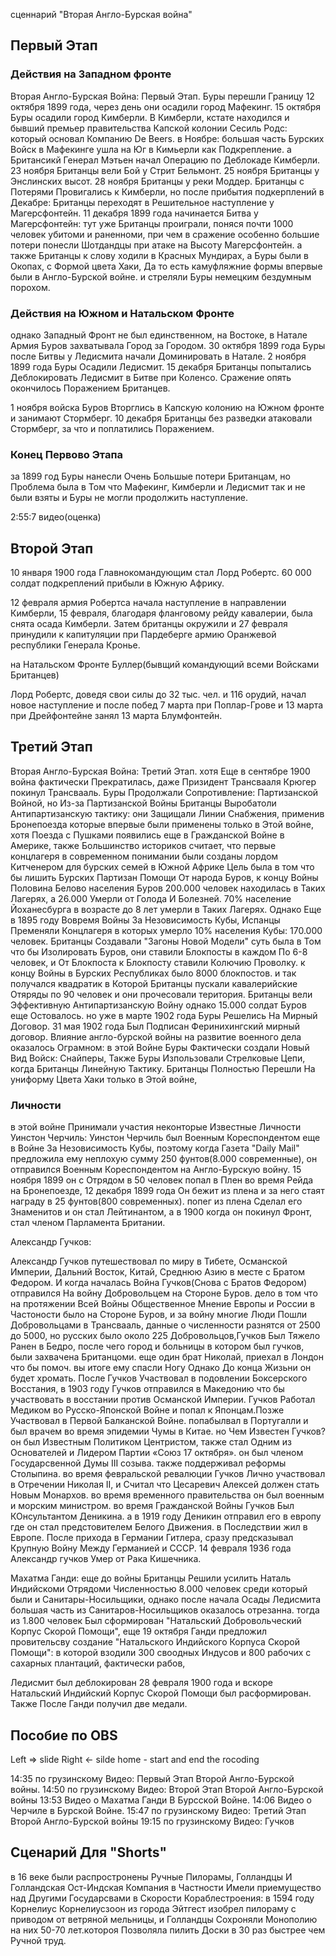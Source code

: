 сценнарий "Вторая Англо-Бурская война"
## Первый Этап

### Действия на Западном фронте

Вторая Англо-Бурская Война: Первый Этап.
Буры перешли Границу 12 октября 1899 года, через день они осадили город Мафекинг.
15 октября Буры осадили город Кимберли.
В Кимберли, кстате находился и бывший премьер правительства Капской колонии Сесиль Родс: который основал Компанию De Beers.
в Ноябре: большая часть Бурских Войск в Мафекинге ушла на Юг в Кимьерли как Подкрепление.
а Британсикй Генерал Мэтьен начал Операцию по Деблокаде Кимберли.
23 ноября Британцы вели Бой у Стрит Бельмонт.
25 ноября Британцы у Энслинских высот.
28 ноября Британцы у реки Моддер.
Британцы с Потерями Провигались к Кимберли,
но после прибытия подкерплений в Декабре: Британцы переходят в Решительное наступление у Магерсфонтейн.
11 декабря 1899 года начинается Битва у Магерсфонтейн:
тут уже Британцы проиграли, поняся почти 1000 человек убитоми и раненноми,
при чем в сражение особенно большие потери понесли Шотдандцы при атаке на Высоту Магерсфонтейн.
а также Британцы к слову ходили в Красных Мундирах, а Буры были в Окопах, с Формой цвета Хаки,
Да то есть камуфляжние формы впервые были в Англо-Бурской войне. и стреляли Буры немецким бездумным порохом.

### Действия на Южном и Натальском Фронте

однако Западный Фронт не был единственном, на Востоке, в Натале Армия Буров захватывала Город за Городом.
30 октября 1899 года Буры после Битвы у Ледисмита начали Доминировать в Натале.
2 ноября 1899 года Буры Осадили Ледисмит.
15 декабря Британцы попытались Деблокировать Ледисмит в Битве при Коленсо. Сражение опять окончилось Поражением Британцев.

1 ноября войска Буров Вторглись в Капскую колонию на Южном фронте и занимают Стормберг.
10 декабря Британцы без разведки атаковали Стормберг, за что и поплатились Поражением.

### Конец Первово Этапа

за 1899 год Буры нанесли Очень Большые потери Британцам, но Проблема была в Том что Мафекинг,
Кимберли и Ледисмит так и не были взяты и Буры не могли продолжить наступление.

2:55:7 видео(оценка)

## Второй Этап

10 января 1900 года Главнокомандующим стал Лорд Робертс. 60 000 солдат подкреплений прибыли в Южную Африку.

12 февраля армия Робертса начала наступление в направлении Кимберли, 15 февраля, благодаря фланговому рейду кавалерии, была снята осада Кимберли. Затем британцы окружили и 27 февраля принудили к капитуляции при Пардеберге армию Оранжевой республики Генерала Кронье.

на Натальском Фронте Буллер(бывщий командующий всеми Войсками Британцев)

Лорд Робертс, доведя свои силы до 32 тыс. чел. и 116 орудий, начал новое наступление и после побед 7 марта при Поплар-Грове и 13 марта при Дрейфонтейне занял 13 марта Блумфонтейн.


## Третий Этап

Вторая Англо-Бурская Война: Третий Этап.
хотя Еще в сентябре 1900 война фактически Прекратилась, даже Призидент Трансвааля Крюгер покинул Трансвааль.
Буры Продолжали Сопротивление: Партизанской Войной,
но Из-за Партизанской Войны Британцы Выробатоли Антипартизанскую тактику:
они Защищали Линии Снабжения, применив Бронепоезда которые впервые были применены только в Этой войне,
хотя Поезда с Пушками появились еще в Гражданской Войне в Америке,
также Большинство историков считает, что первые концлагеря в современном понимании были созданы лордом Китченером для бурских семей в Южной Африке
Цель была в том что бы лишить Бурских Партизан Помощи От народа Буров,
к концу Войны Половина Белово населения Буров 200.000 человек находилась в Таких Лагерях,
а 26.000 Умерли от Голода И Болезней. 70% население Йоханесбурга в возрасте до 8 лет умерли в Таких Лагерях.
Однако Еще в 1895 году Вовремя Войны За Незовисимость Кубы, Испанцы Пременяли Концлагеря в которых умерло 10% населения Кубы: 170.000 человек.
Британцы Создавали "Загоны Новой Модели" суть была в Том что бы Изолировать Буров,
они ставили Блокпосты в каждом По 6-8 человек, и От Блокпоста к Блокпосту ставили Колючию Проволку.
к концу Войны в Бурских Республиках было 8000 блокпостов.
и так получался квадратик в Которой Британцы пускали кавалерийские Отяряды по 90 человек и они прочесовали територия.
Британцы вели Эффективную Антипартизанскую Войну однако 15.000 солдат Буров еще Остовалось.
но уже в марте 1902 года Буры Решелись На Мирный Договор. 31 мая 1902 года Был Подписан Феринихингский мирный договор.
Влияние англо-бурской войны на развитие военного дела оказалось Ограмном:
в этой Войне Буры Фактически создали Новый Вид Войск: Снайперы, Также Буры Изпользовали Стрелковые Цепи, когда Британцы Линейную Тактику.
Британцы Полностью Перешли На униформу Цвета Хаки только в Этой войне,

### Личности

в этой войне Принимали участия неконторые Известные Личности
Уинстон Черчиль: Уинстон Черчиль был Военным Кореспондентом еще в Войне За Незовисимость Кубы, поэтому когда Газета "Daily Mail"
предложила ему неплохую сумму 250 фунтов(8.000 современные), он отправился Военным Кореспондентом на Англо-Бурскую войну.
15 ноября 1899 он с Отрядом в 50 человек попал в Плен во время Рейда на Бронепоезде,
12 декабря 1899 года Он бежит из плена и за него стаят награду в 25 фунтов(800 современных).
попег из плена Сделал его Знаменитов и он стал Лейтинантом, а в 1900 когда он покинул Фронт, стал членом Парламента Британии.

Александр Гучков:

Александр Гучков путешествовал по миру в Тибете, Османской Империи, Дальний Восток, Китай, Среднюю Азию в месте с Братом Федором.
И когда началась Война Гучков(Снова с Братов Федором) отправился На войну Добровольцем на Стороне Буров.
дело в том что на протяжении Всей Войны Общественное Мнение Европы и России в Частоности было на Стороне Буров,
и за войну многие Люди Пошли Добровольцами в Трансвааль, данные о численности разнятся от 2500 до 5000,
но русских было около 225 Добровольцов,Гучков Был Тяжело Ранен в Бедро,
после чего город и больницы в котором был гучков, были захвачена Британцоми.
еще один брат Николай, приехал в Лондон что бы помоч. вы итоге ему спасли Ногу Однако До конца Жизьни он будет хромать.
После Гучков Участвовал в подовлении Боксерского Восстания,
в 1903 году Гучков отправился в Македонию что бы участвовать в восстании против Османской Империи.
Гучков Работал Медиком во Русско-Японской Войне и попал к Японцам.Позже Участвовал в Первой Балканской Войне.
попабылвал в Португалли и был врачем во время эпидемии Чумы в Китае.
но Чем Известен Гучков? он был Известным Политиком Центристом, также стал Одним из Основателей и Лидером Партии «Союз 17 октября».
он был членом Государсвенной Думы III созыва. также поддерживал реформы Столыпина.
во время февральской ревалюции Гучков Лично участвовал в Отречении Николая II, и Считал что Цесаревич Алексей должен стать Новым Монархов.
во время временного правительства он был военным и морским министром.
во время Гражданской Войны Гучков Был КОнсультантом Деникина.
а в 1919 году Деникин отправил его в европу где он стал предстовителем Белого Движения.
в Последствии жил в Европе.
После прихода в Германии Гитлера, сразу предсказывал Крупную Войну Между Германией и СССР.
14 февраля 1936 года Александр гучков Умер от Рака Кишечника.




Махатма Ганди:
еще до войны Британцы Решили усилить Наталь Индийскоми Отрядоми Численностью 8.000 человек среди который были и Санитары-Носильщики,
однако после начала Осады Ледисмита большая часть из Санитаров-Носильщиков оказалось отрезанна.
тогда из 1.800 человек Был сформирован "Натальский Добровольческий Корпус Скорой Помощи",
еще 19 октября Ганди предложил провительсву создание "Натальского Индийского Корпуса Скорой Помощи":
в которой взодили 300 своодных Индусов и 800 рабочих с сахарных плантаций, фактически рабов,

Ледисмит был деблокирован 28 февраля 1900 года и вскоре Натальский Индийский Корпус Скорой Помощи был расформирован.
Также После Ганди получил две медали.

## Пособие по OBS

Left => slide
Right <- silde
home - start and end the rocoding

14:35 по грузинскому Видео: Первый Этап Второй Англо-Бурской войны.
14:50 по грузинскому Видео: Второй Этап Второй Англо-Бурской войны
 13:53 Видео о Махатма Ганди В Бурсской Войне.
 14:06 Видео о Черчиле в Бурской Войне.
15:47 по грузинскому Видео: Третий Этап Второй Англо-Бурской войны
19:15 по грузинскому Видео: Гучков


## Сценарий Для "Shorts"

в 16 веке были распростронены Ручные Пилорамы,
Голландцы И Голландская Ост-Индская Компания в Частности Имели приемущество над Другими Государсвами в Скорости Кораблестроения:
в 1594 году Корнелиус Корнелиусзоон из города Эйтгест изобрел пилораму с приводом от ветряной мельницы,
и Голландцы Сохроняли Монополию на них 50-70 лет.котороя Позволяла пилить Доски в 30 раз быстрее чем Ручной труд.
